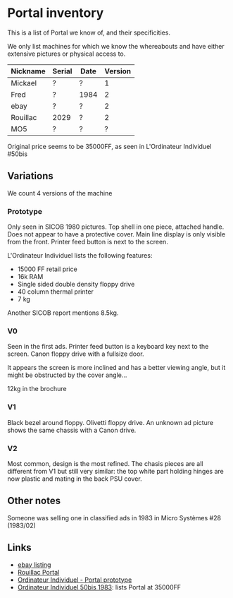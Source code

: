 # Portal inventory

This is a list of Portal we know of, and their specificities.

We only list machines for which we know the whereabouts and have either extensive pictures or physical access to.

| Nickname | Serial | Date | Version |
| -------- | ------ | ---- | ------- |
| Mickael  | ?      | ?    | 1       |
| Fred     | ?      | 1984 | 2       |
| ebay     | ?      | ?    | 2       |
| Rouillac | 2029   | ?    | 2       |
| MO5      | ?      | ?    | ?       |

Original price seems to be 35000FF, as seen in L'Ordinateur Individuel #50bis

## Variations

We count 4 versions of the machine

### Prototype

Only seen in SICOB 1980 pictures. Top shell in one piece, attached handle. Does not appear to have a protective cover. Main line display is only visible from the front. Printer feed button is next to the screen.

L'Ordinateur Individuel lists the following features:
* 15000 FF retail price
* 16k RAM
* Single sided double density floppy drive
* 40 column thermal printer
* 7 kg

Another SICOB report mentions 8.5kg.

### V0

Seen in the first ads. Printer feed button is a keyboard key next to the screen. Canon floppy drive with a fullsize door.

It appears the screen is more inclined and has a better viewing angle, but it might be obstructed by the cover angle...

12kg in the brochure

### V1

Black bezel around floppy. Olivetti floppy drive.
An unknown ad picture shows the same chassis with a Canon drive.

### V2

Most common, design is the most refined. The chasis pieces are all different from V1 but still very similar: the top white part holding hinges are now plastic and mating in the back PSU cover.

## Other notes

Someone was selling one in classified ads in 1983 in Micro Systèmes #28 (1983/02)

## Links

* [ebay listing](https://www.ebay.com/itm/126401749266)
* [Rouillac Portal](https://www.rouillac.com/fr/lot-441-121055-r2e_ccmc_portal_n2029_c._1981._lun)
* [Ordinateur Individuel - Portal prototype](https://archive.org/details/ord-ind-s1-019/page/122/mode/1up)
* [Ordinateur Individuel 50bis 1983](https://archive.org/details/ord-ind-s1-050bis/page/160/mode/2up?q=CCMC+portal): lists Portal at 35000FF
